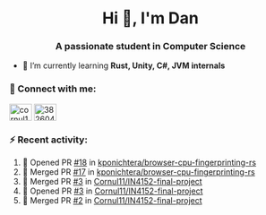 <h1 align="center">Hi 👋, I'm Dan</h1>
<h3 align="center">A passionate student in Computer Science</h3>

- 🌱 I’m currently learning **Rust, Unity, C#, JVM internals**

### :rocket: Connect with me:</h3>
<p align="left">
<a href="https://linkedin.com/in/cornul11" target="blank"><img align="center" src="https://raw.githubusercontent.com/rahuldkjain/github-profile-readme-generator/master/src/images/icons/Social/linked-in-alt.svg" alt="cornul11" height="30" width="40" /></a>
<a href="https://stackoverflow.com/users/3826046" target="blank"><img align="center" src="https://raw.githubusercontent.com/rahuldkjain/github-profile-readme-generator/master/src/images/icons/Social/stack-overflow.svg" alt="3826046" height="30" width="40" /></a>
</p>

### :zap: Recent activity:
<!--START_SECTION:activity-->
1. 💪 Opened PR [#18](https://github.com/kponichtera/browser-cpu-fingerprinting-rs/pull/18) in [kponichtera/browser-cpu-fingerprinting-rs](https://github.com/kponichtera/browser-cpu-fingerprinting-rs)
2. 🎉 Merged PR [#17](https://github.com/kponichtera/browser-cpu-fingerprinting-rs/pull/17) in [kponichtera/browser-cpu-fingerprinting-rs](https://github.com/kponichtera/browser-cpu-fingerprinting-rs)
3. 🎉 Merged PR [#3](https://github.com/Cornul11/IN4152-final-project/pull/3) in [Cornul11/IN4152-final-project](https://github.com/Cornul11/IN4152-final-project)
4. 💪 Opened PR [#3](https://github.com/Cornul11/IN4152-final-project/pull/3) in [Cornul11/IN4152-final-project](https://github.com/Cornul11/IN4152-final-project)
5. 🎉 Merged PR [#2](https://github.com/Cornul11/IN4152-final-project/pull/2) in [Cornul11/IN4152-final-project](https://github.com/Cornul11/IN4152-final-project)
<!--END_SECTION:activity-->
